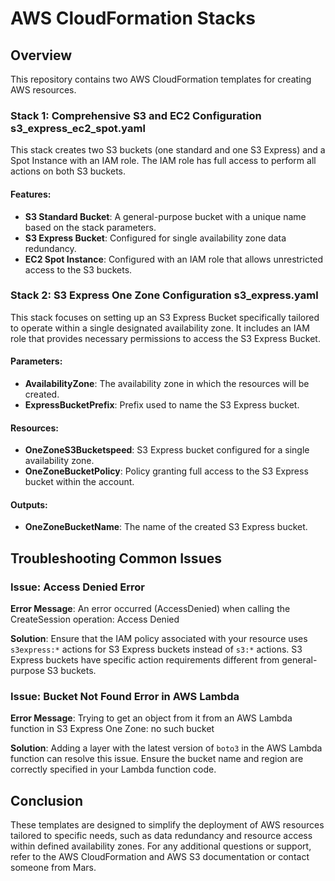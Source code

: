 # AWS CloudFormation Stacks

## Overview
This repository contains two AWS CloudFormation templates for creating AWS resources.

### Stack 1: Comprehensive S3 and EC2 Configuration s3_express_ec2_spot.yaml
This stack creates two S3 buckets (one standard and one S3 Express) and a Spot Instance with an IAM role. The IAM role has full access to perform all actions on both S3 buckets.

#### Features:
- **S3 Standard Bucket**: A general-purpose bucket with a unique name based on the stack parameters.
- **S3 Express Bucket**: Configured for single availability zone data redundancy.
- **EC2 Spot Instance**: Configured with an IAM role that allows unrestricted access to the S3 buckets.

### Stack 2: S3 Express One Zone Configuration s3_express.yaml
This stack focuses on setting up an S3 Express Bucket specifically tailored to operate within a single designated availability zone. It includes an IAM role that provides necessary permissions to access the S3 Express Bucket.

#### Parameters:
- **AvailabilityZone**: The availability zone in which the resources will be created.
- **ExpressBucketPrefix**: Prefix used to name the S3 Express bucket.

#### Resources:
- **OneZoneS3Bucketspeed**: S3 Express bucket configured for a single availability zone.
- **OneZoneBucketPolicy**: Policy granting full access to the S3 Express bucket within the account.

#### Outputs:
- **OneZoneBucketName**: The name of the created S3 Express bucket.

## Troubleshooting Common Issues

### Issue: Access Denied Error
**Error Message**: An error occurred (AccessDenied) when calling the CreateSession operation: Access Denied

**Solution**: Ensure that the IAM policy associated with your resource uses `s3express:*` actions for S3 Express buckets instead of `s3:*` actions. S3 Express buckets have specific action requirements different from general-purpose S3 buckets.

### Issue: Bucket Not Found Error in AWS Lambda
**Error Message**: Trying to get an object from it from an AWS Lambda function in S3 Express One Zone: no such bucket

**Solution**: Adding a layer with the latest version of `boto3` in the AWS Lambda function can resolve this issue. Ensure the bucket name and region are correctly specified in your Lambda function code.

## Conclusion
These templates are designed to simplify the deployment of AWS resources tailored to specific needs, such as data redundancy and resource access within defined availability zones. For any additional questions or support, refer to the AWS CloudFormation and AWS S3 documentation or contact someone from Mars.
